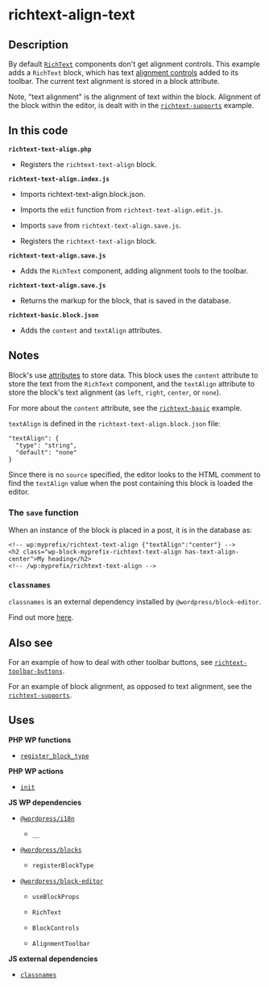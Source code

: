 # richtext-align-text

## Description

By default [`RichText`](https://github.com/WordPress/gutenberg/blob/trunk/packages/block-editor/src/components/rich-text/README.md) components don't get alignment controls. This example adds a `RichText` block, which has text [alignment controls](https://developer.wordpress.org/block-editor/how-to-guides/block-tutorial/block-controls-toolbar-and-sidebar/) added to its toolbar. The current text alignment is stored in a block attribute.

Note, "text alignment" is the alignment of text within the block. Alignment of the block within the editor, is dealt with in the [`richtext-supports`](../richtext-supports/) example.

## In this code

**`richtext-text-align.php`**

- Registers the `richtext-text-align` block.

**`richtext-text-align.index.js`**

- Imports richtext-text-align.block.json.

- Imports the `edit` function from `richtext-text-align.edit.js`.

- Imports `save` from `richtext-text-align.save.js`.

- Registers the `richtext-text-align` block.

**`richtext-text-align.save.js`**

- Adds the `RichText` component, adding alignment tools to the toolbar.

**`richtext-text-align.save.js`**

- Returns the markup for the block, that is saved in the database.

**`richtext-basic.block.json`**

- Adds the `content` and `textAlign` attributes.

## Notes

Block's use [attributes](https://developer.wordpress.org/block-editor/reference-guides/block-api/block-attributes/) to store data. This block uses the `content` attribute to store the text from the `RichText` component, and the `textAlign` attribute to store the block's text alignment (as `left`, `right`, `center`, or `none`).

For more about the `content` attribute, see the [`richtext-basic`](../richtext-basic/) example.

`textAlign` is defined in the `richtext-text-align.block.json` file:

```
"textAlign": {
  "type": "string",
  "default": "none"
}
```

Since there is no `source` specified, the editor looks to the HTML comment to find the `textAlign` value when the post containing this block is loaded the editor.

### The `save` function

When an instance of the block is placed in a post, it is in the database as:

```
<!-- wp:myprefix/richtext-text-align {"textAlign":"center"} -->
<h2 class="wp-block-myprefix-richtext-text-align has-text-align-center">My heading</h2>
<!-- /wp:myprefix/richtext-text-align -->
```

### `classnames`

`classnames` is an external dependency installed by `@wordpress/block-editor`.

Find out more [here](https://www.npmjs.com/package/classnames).

## Also see

For an example of how to deal with other toolbar buttons, see [`richtext-toolbar-buttons`](../richtext-toolbar-buttons/).

For an example of block alignment, as opposed to text alignment, see the [`richtext-supports`](../richtext-supports/).

## Uses

**PHP WP functions**

- [`register_block_type`](https://developer.wordpress.org/reference/functions/register_block_type/)

**PHP WP actions**

- [`init`](https://developer.wordpress.org/reference/hooks/init/)

**JS WP dependencies**

- [`@wordpress/i18n`](https://developer.wordpress.org/block-editor/reference-guides/packages/packages-i18n/)

  - `__`

- [`@wordpress/blocks`](https://developer.wordpress.org/block-editor/reference-guides/packages/packages-blocks/)

  - `registerBlockType`

- [`@wordpress/block-editor`](https://developer.wordpress.org/block-editor/reference-guides/packages/packages-block-editor/)

  - `useBlockProps`

  - `RichText`

  - `BlockControls`

  - `AlignmentToolbar`

**JS external dependencies**

- [`classnames`](https://www.npmjs.com/package/classnames)

